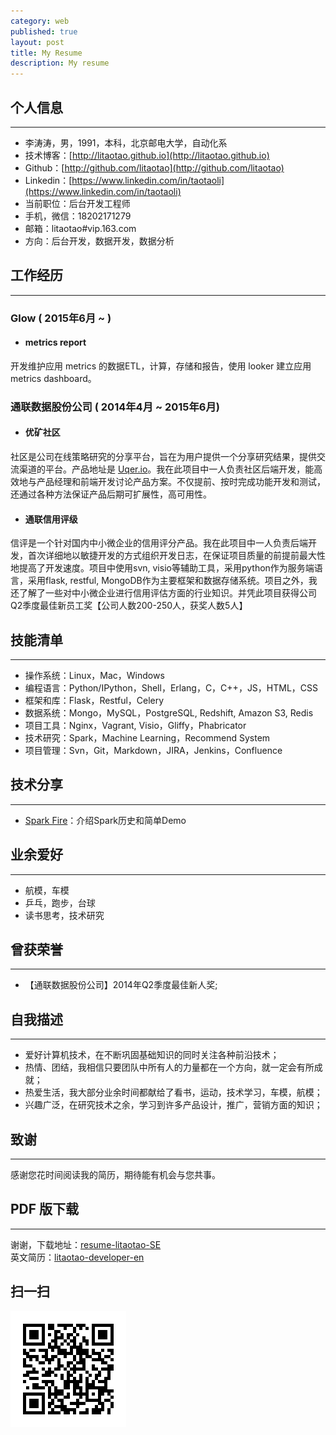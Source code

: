 ```yaml
---
category: web
published: true
layout: post
title: My Resume
description: My resume
---
```


个人信息
---  
---
- 李涛涛，男，1991，本科，北京邮电大学，自动化系 
- 技术博客：[http://litaotao.github.io](http://litaotao.github.io)
- Github：[http://github.com/litaotao](http://github.com/litaotao)
- Linkedin：[https://www.linkedin.com/in/taotaoli](https://www.linkedin.com/in/taotaoli)
- 当前职位：后台开发工程师
- 手机，微信：18202171279  
- 邮箱：litaotao#vip.163.com  
- 方向：后台开发，数据开发，数据分析

工作经历
---  
---       

### Glow ( 2015年6月 ~ )

- #### metrics report   
开发维护应用 metrics 的数据ETL，计算，存储和报告，使用 looker 建立应用 metrics dashboard。

### 通联数据股份公司 ( 2014年4月 ~ 2015年6月)

- #### 优矿社区   
社区是公司在线策略研究的分享平台，旨在为用户提供一个分享研究结果，提供交流渠道的平台。产品地址是 [Uqer.io](http://www.uqer.io)。我在此项目中一人负责社区后端开发，能高效地与产品经理和前端开发讨论产品方案。不仅提前、按时完成功能开发和测试，还通过各种方法保证产品后期可扩展性，高可用性。


- #### 通联信用评级
信评是一个针对国内中小微企业的信用评分产品。我在此项目中一人负责后端开发，首次详细地以敏捷开发的方式组织开发日志，在保证项目质量的前提前最大性地提高了开发速度。项目中使用svn, visio等辅助工具，采用python作为服务端语言，采用flask, restful, MongoDB作为主要框架和数据存储系统。项目之外，我还了解了一些对中小微企业进行信用评估方面的行业知识。并凭此项目获得公司Q2季度最佳新员工奖【公司人数200-250人，获奖人数5人】 


技能清单
---  
---
- 操作系统：Linux，Mac，Windows
- 编程语言：Python/IPython，Shell，Erlang，C，C++，JS，HTML，CSS
- 框架和库：Flask，Restful，Celery
- 数据系统：Mongo，MySQL，PostgreSQL, Redshift, Amazon S3, Redis
- 项目工具：Nginx，Vagrant, Visio，Gliffy，Phabricator
- 技术研究：Spark，Machine Learning，Recommend System
- 项目管理：Svn，Git，Markdown，JIRA，Jenkins，Confluence

技术分享  
---  
---
- [Spark Fire](../files/spark-fire.ppt)：介绍Spark历史和简单Demo

业余爱好
---  
---
- 航模，车模
- 乒乓，跑步，台球
- 读书思考，技术研究

曾获荣誉
---  
---  
- 【通联数据股份公司】2014年Q2季度最佳新人奖;

自我描述
---
---    
- 爱好计算机技术，在不断巩固基础知识的同时关注各种前沿技术；   
- 热情、团结，我相信只要团队中所有人的力量都在一个方向，就一定会有所成就；   
- 热爱生活，我大部分业余时间都献给了看书，运动，技术学习，车模，航模；  
- 兴趣广泛，在研究技术之余，学习到许多产品设计，推广，营销方面的知识； 

致谢
---  
--- 

感谢您花时间阅读我的简历，期待能有机会与您共事。


PDF 版下载
---  
--- 

谢谢，下载地址：[resume-litaotao-SE](../files/litaotao-developer-cn.pdf)    
英文简历：[litaotao-developer-en](../resume-en)


## 扫一扫     

![2014-11-08-resume.md](../../images/share/2014-11-08-resume.md.jpg)